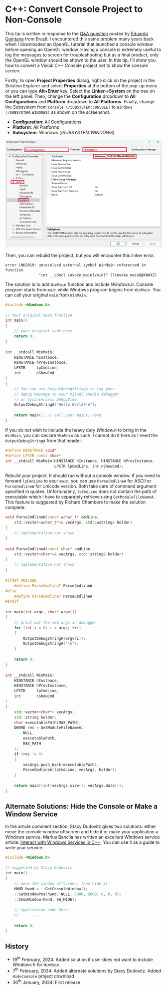 # C++: Convert Console Project to Non-Console

This tip is written in response to the [Q&A question](https://www.codeproject.com/Questions/5376312/How-do-I-create-a-Cplusplus-console-program-that-d) posted by [Eduardo Quintana](https://www.codeproject.com/script/Membership/View.aspx?mid=122721) from Brazil. I encountered this same problem many years back when I downloaded an OpenGL tutorial that launched a console window before opening an OpenGL window. Having a console is extremely useful to log the messages to screen for troubleshooting but as a final product, only the OpenGL window should be shown to the user. In this tip, I&#39;ll show you how to convert a Visual C++ Console project not to show the console screen.

Firstly, to open __Project Properties__ dialog, right-click on the project in the Solution Explorer and select __Properties__ at the bottom of the pop-up menu or you can type __Alt+Enter__ key. Select the __Linker__->__System__ on the tree on the left panel. Then, change the __Configuration__ dropdown to __All Configurations__ and __Platform__ dropdown to __All Platforms__. Finally, change the Subsystem from `Console (/SUBSYSTEM:CONSOLE)` to `Windows (/SUBSYSTEM:WINDOWS)` as shown on the screenshot.

* __Configuration__: All Configurations
* __Platform__: All Platforms
* __Subsystem__: Windows (_/SUBSYSTEM:WINDOWS_)

![winsubsystem.png](/images/winsubsystem.png)

Then, you can rebuild the project, but you will encounter this linker error.

```
error LNK2019: unresolved external symbol WinMain referenced in function 
               "int __cdecl invoke_main(void)" (?invoke_main@@YAHXZ)
```

The solution is to add `WinMain` function and include _Windows.h_. Console program starts from `main` while Windows program begins from `WinMain`. You can call your original `main` from `WinMain`.

```Cpp
#include <Windows.h>

// Your original main function
int main()
{
    // your original code here
    return 0;
}

int __stdcall WinMain(
    HINSTANCE hInstance,
    HINSTANCE hPrevInstance,
    LPSTR     lpCmdLine,
    int       nShowCmd
)
{
    // You can use OutputDebugStringA to log your
    // debug message to your Visual Studio debugger
    // or Sysinternals DebugView
    OutputDebugStringA("Hello World!\n");

    return main(); // call your main() here
}
```

If you do not wish to include the heavy duty _Window.h_ to bring in the `WinMain`, you can declare `WinMain` as such. I cannot do it here as I need the `OutputDebugStringA` from that header.

```Cpp
#define HINSTANCE void*
#define LPSTR const char*
int __stdcall WinMain(HINSTANCE hInstance, HINSTANCE hPrevInstance, 
                      LPSTR lpCmdLine, int nShowCmd);
```

Rebuild your project. It should run without a console window. If you need to forward `lpCmdLine` to your `main`, you can use `ParseCmdlineA` for ASCII or `ParseCmdlineW` for Unicode version. Both take care of command argument specified in quotes. Unfortunately, `lpCmdLine` does not contain the path of executable which I have to separately retrieve using `GetModuleFileNameA`. This feature is suggested by Richard Chambers to make the solution complete.

```Cpp
void ParseCmdlineW(const wchar_t* cmdLine,
    std::vector<wchar_t*>& vecArgs, std::wstring& holder)
{
    // implementation not shown
}

void ParseCmdlineA(const char* cmdLine,
    std::vector<char*>& vecArgs, std::string& holder)
{
    // implementation not shown
}

#ifdef UNICODE
    #define ParseCmdlineT ParseCmdlineW
#else
    #define ParseCmdlineT ParseCmdlineA
#endif

int main(int argc, char* argv[])
{
    // print out the cmd args in debugger
    for (int i = 0; i < argc; ++i)
    {
        OutputDebugStringA(argv[i]);
        OutputDebugStringA("\n");
    }

    return 0;
}

int __stdcall WinMain(
    HINSTANCE hInstance,
    HINSTANCE hPrevInstance,
    LPSTR     lpCmdLine,
    int       nShowCmd
)
{
    std::vector<char*> vecArgs;
    std::string holder;
    char executablePath[MAX_PATH];
    DWORD res = GetModuleFileNameA(
        NULL,
        executablePath,
        MAX_PATH
    );
    if (res != 0)
    {
        vecArgs.push_back(executablePath);
        ParseCmdlineA(lpCmdLine, vecArgs, holder);
    }

    return main((int)vecArgs.size(), vecArgs.data());
}
```

## Alternate Solutions: Hide the Console or Make a Window Service

In the article comment section, Stacy Dudovitz gives two solutions: either move the console window offscreen and hide it or make your application a Windows service. Marius Bancila has written an excellent Windows service article: [Interact with Windows Services in C++](https://www.codeproject.com/Articles/1098263/Interact-with-Windows-Services-in-Cplusplus); You can use it as a guide to write your service.

```Cpp
#include <Windows.h>

// suggested by Stacy Dudovitz
int main()
{
    // move the window offscreen, then hide it
    HWND hwnd = ::GetConsoleWindow();
    ::SetWindowPos(hwnd, NULL, 5000, 5000, 0, 0, 0);
    ::ShowWindow(hwnd, SW_HIDE);

    // application code here 
    //     .....

    return 0;
}
```

## History

* 19<sup>th</sup> February, 2024: Added solution if user does not want to include _Windows.h_ for `WinMain`
* 7<sup>th</sup> February, 2024: Added alternate solutions</a> by Stacy Dudovitz. Added `HideConsole` project download
* 30<sup>th</sup> January, 2024: First release




